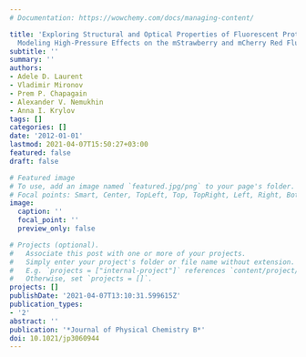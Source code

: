 ```yaml
---
# Documentation: https://wowchemy.com/docs/managing-content/

title: 'Exploring Structural and Optical Properties of Fluorescent Proteins by Squeezing:
  Modeling High-Pressure Effects on the mStrawberry and mCherry Red Fluorescent Proteins'
subtitle: ''
summary: ''
authors:
- Adele D. Laurent
- Vladimir Mironov
- Prem P. Chapagain
- Alexander V. Nemukhin
- Anna I. Krylov
tags: []
categories: []
date: '2012-01-01'
lastmod: 2021-04-07T15:50:27+03:00
featured: false
draft: false

# Featured image
# To use, add an image named `featured.jpg/png` to your page's folder.
# Focal points: Smart, Center, TopLeft, Top, TopRight, Left, Right, BottomLeft, Bottom, BottomRight.
image:
  caption: ''
  focal_point: ''
  preview_only: false

# Projects (optional).
#   Associate this post with one or more of your projects.
#   Simply enter your project's folder or file name without extension.
#   E.g. `projects = ["internal-project"]` references `content/project/deep-learning/index.md`.
#   Otherwise, set `projects = []`.
projects: []
publishDate: '2021-04-07T13:10:31.599615Z'
publication_types:
- '2'
abstract: ''
publication: '*Journal of Physical Chemistry B*'
doi: 10.1021/jp3060944
---
```

